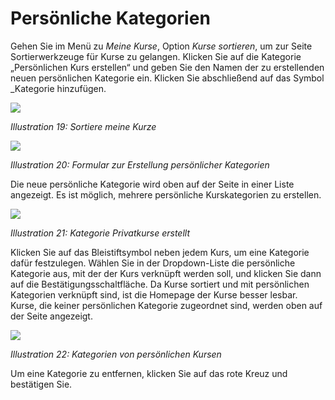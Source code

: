 # Persönliche Kategorien

Gehen Sie im Menü zu _Meine Kurse_, Option _Kurse sortieren_, um zur Seite Sortierwerkzeuge für Kurse zu gelangen. Klicken Sie auf die Kategorie „Persönlichen Kurs erstellen“ und geben Sie den Namen der zu erstellenden neuen persönlichen Kategorie ein. Klicken Sie abschließend auf das Symbol \_Kategorie hinzufügen.

![](../../.gitbook/assets/images19%20%285%29.png)

_Illustration 19: Sortiere meine Kurze_

![](../../.gitbook/assets/images272.png)

_Illustration 20: Formular zur Erstellung persönlicher Kategorien_

Die neue persönliche Kategorie wird oben auf der Seite in einer Liste angezeigt. Es ist möglich, mehrere persönliche Kurskategorien zu erstellen.

![](../../.gitbook/assets/images273.png)

_Illustration 21: Kategorie Privatkurse erstellt_

Klicken Sie auf das Bleistiftsymbol neben jedem Kurs, um eine Kategorie dafür festzulegen. Wählen Sie in der Dropdown-Liste die persönliche Kategorie aus, mit der der Kurs verknüpft werden soll, und klicken Sie dann auf die Bestätigungsschaltfläche. Da Kurse sortiert und mit persönlichen Kategorien verknüpft sind, ist die Homepage der Kurse besser lesbar. Kurse, die keiner persönlichen Kategorie zugeordnet sind, werden oben auf der Seite angezeigt.

![](../../.gitbook/assets/images20%20%283%29.png)

_Illustration 22: Kategorien von persönlichen Kursen_

Um eine Kategorie zu entfernen, klicken Sie auf das rote Kreuz und bestätigen Sie.

